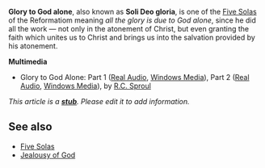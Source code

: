 **Glory to God alone**, also known as **Soli Deo gloria**, is one
of the [Five Solas](Five_Solas "Five Solas") of the Reformatiom
meaning *all the glory is due to God alone*, since he did all the
work — not only in the atonement of Christ, but even granting the
faith which unites us to Christ and brings us into the salvation
provided by his atonement.

**Multimedia**

-   Glory to God Alone: Part 1
    ([Real Audio](http://broadcast.ligonier.org/playlists/rym20051110.m3u),
    [Windows Media](http://broadcast.ligonier.org/playlists/rym20051110.asx)),
    Part 2
    ([Real Audio](http://broadcast.ligonier.org/playlists/rym20051111.m3u),
    [Windows Media](http://broadcast.ligonier.org/playlists/rym20051111.asx)),
    by [R.C. Sproul](R.C._Sproul "R.C. Sproul")



*This article is a **[stub](http://www.theopedia.com/Category:Theopedia_stubs "Category:Theopedia stubs")**. Please edit it to add information.*
## See also

-   [Five Solas](Five_Solas "Five Solas")
-   [Jealousy of God](Jealousy_of_God "Jealousy of God")



